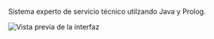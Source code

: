 Sistema experto de servicio técnico utilzando Java y Prolog.

![Vista previa de la interfaz](https://raw.githubusercontent.com/ClawGibson/Prolog/tree/development/TechnicalService/src/view/interface.png)
